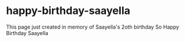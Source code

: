 # happy-birthday-saayella
This page just created in memory of Saayella's 2oth birthday
So Happy Birthday Saayella
